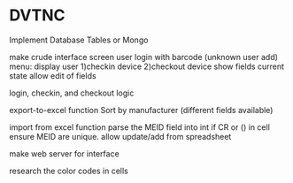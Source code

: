 # DVTNC

Implement Database Tables or Mongo

make crude interface screen
  user login with barcode
    (unknown user add)
  menu: display user 1)checkin device 2)checkout device
    show fields current state
    allow edit of fields
    
login, checkin, and checkout logic

export-to-excel function
  Sort by manufacturer (different fields available)

import from excel function
  parse the MEID field into int if CR or () in cell
  ensure MEID are unique.
  allow update/add from spreadsheet
  
make web server for interface

research the color codes in cells

